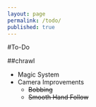 ```yaml
---
layout: page
permalink: /todo/
published: true
---
```


#To-Do 

##chrawl
- Magic System
- Camera Improvements
	- ~~Bobbing~~
    - ~~Smooth Hand Follow~~




